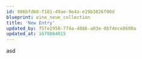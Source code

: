 ```yaml
---
id: 986bfd68-f181-49ae-9e4a-e19b3026f00d
blueprint: eine_neue_collection
title: 'New Entry'
updated_by: f5fe1958-774a-4886-a03e-0b74ece8600a
updated_at: 1670884015
---
```

asd